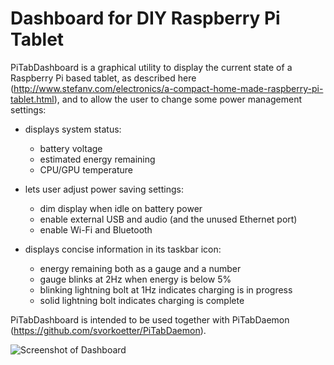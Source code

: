 # Dashboard for DIY Raspberry Pi Tablet

PiTabDashboard is a graphical utility to display the current state of a
Raspberry Pi based tablet, as described here
(http://www.stefanv.com/electronics/a-compact-home-made-raspberry-pi-tablet.html),
and to allow the user to change some power management settings:

* displays system status:
    * battery voltage
    * estimated energy remaining
    * CPU/GPU temperature
    
* lets user adjust power saving settings:
    * dim display when idle on battery power
    * enable external USB and audio (and the unused Ethernet port)
    * enable Wi-Fi and Bluetooth
    
* displays concise information in its taskbar icon:
    * energy remaining both as a gauge and a number
    * gauge blinks at 2Hz when energy is below 5%
    * blinking lightning bolt at 1Hz indicates charging is in progress
    * solid lightning bolt indicates charging is complete

PiTabDashboard is intended to be used together with PiTabDaemon
(https://github.com/svorkoetter/PiTabDaemon).

![Screenshot of Dashboard](http://www.stefanv.com/media/2017/06/dashboard.png)
